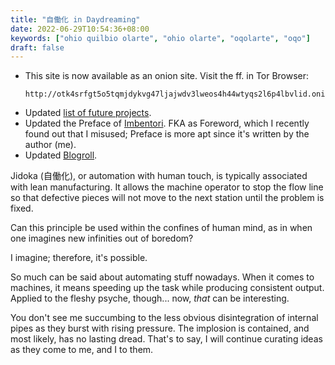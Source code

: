 ```yaml
---
title: "自働化 in Daydreaming"
date: 2022-06-29T10:54:36+08:00
keywords: ["ohio quilbio olarte", "ohio olarte", "oqolarte", "oqo"]
draft: false
---
```

- This site is now available as an onion site.
Visit the ff. in Tor Browser:
    ```
    http://otk4srfgt5o5tqmjdykvg47ljajwdv3lweos4h44wtyqs2l6p4lbvlid.onion
    ```
- Updated [list of future projects](/di-why).
- Updated the Preface  of [Imbentori](/imbentori).
FKA as Foreword, which I recently found out that I misused;
Preface is more apt since it's written by the author (me).
- Updated [Blogroll](/blogroll).

Jidoka (自働化), or automation with human touch,
is typically associated with lean manufacturing.
It allows the machine operator to stop the flow line
so that defective pieces will not move to the next station
until the problem is fixed.

Can this principle be used within the confines of human mind,
as in when one imagines new infinities out of boredom?

I imagine; therefore, it's possible.

So much can be said about automating stuff nowadays.
When it comes to machines, it means speeding up the task
while producing consistent output.
Applied to the fleshy psyche, though... now, *that* can be interesting.

You don't see me succumbing to the less obvious disintegration
of internal pipes as they burst with rising pressure.
The implosion is contained,
and most likely, has no lasting dread.
That's to say,
I will continue curating ideas as they come to me,
and I to them.
